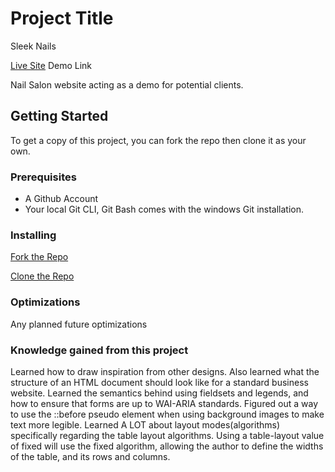 # Project Title
Sleek Nails

[Live Site](https://takingcareofme.netlify.app) Demo Link

Nail Salon website acting as a demo for potential clients.

## Getting Started

To get a copy of this project, you can fork the repo then clone it as your own.

### Prerequisites
- A Github Account
- Your local Git CLI, Git Bash comes with the windows Git installation.

### Installing

[Fork the Repo](https://github.com/octocat/Spoon-Knife)

[Clone the Repo](https://docs.github.com/en/repositories/creating-and-managing-repositories/cloning-a-repository)

### Optimizations
Any planned future optimizations

### Knowledge gained from this project
Learned how to draw inspiration from other designs. Also learned what the structure of an HTML document should look like for a standard business website. 
Learned the semantics behind using fieldsets and legends, and how to ensure that forms are up to WAI-ARIA standards.
Figured out a way to use the ::before pseudo element when using background images to make text more legible.
Learned A LOT about layout modes(algorithms) specifically regarding the table layout algorithms. Using a table-layout value of fixed will use the fixed algorithm, allowing the author to define the widths of the table, and its rows and columns.
